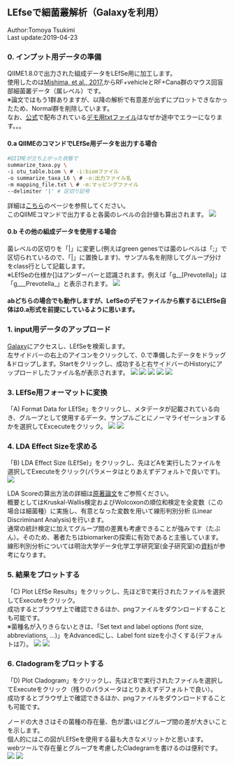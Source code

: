 ## LEfseで細菌叢解析（Galaxyを利用）

Author:Tomoya Tsukimi  
Last update:2019-04-23  


### 0. インプット用データの準備


QIIME1.8.0で出力された組成データをLEfSe用に加工します。  
使用したのは[Mishima, et al., 2017.](https://www.ncbi.nlm.nih.gov/pubmed/29167170)からRF+vehicleとRF+Cana群のマウス回盲部細菌叢データ（属レベル）です。  
※論文ではもう1群ありますが、以降の解析で有意差が出ずにプロットできなかったため、Normal群を削除しています。  
なお、[公式](https://bitbucket.org/biobakery/biobakery/wiki/lefse)で配布されている[デモ用txtファイル](https://bitbucket.org/biobakery/biobakery/raw/tip/demos/biobakery_demos/data/lefse/input/hmp_small_aerobiosis.txt)はなぜか途中でエラーになります。。。

#### 0.a QIIMEのコマンドでLEfSe用データを出力する場合
```sh
#QIIMEが立ち上がった状態で
summarize_taxa.py \
-i otu_table.biom \ # -i:biomファイル
-o summarize_taxa_L6 \ # -o:出力ファイル名
-m mapping_file.txt \ # -m:マッピングファイル
--delimiter '|' # 区切り記号
```
詳細は[こちら](https://twbattaglia.gitbooks.io/introduction-to-qiime/content/lefse.html)のページを参照してください。  
このQIIMEコマンドで出力すると各菌のレベルの合計値も算出されます。
![](https://github.com/t-tsukimi/manual/blob/master/LEfSe/image/input_qiime_command.png)

#### 0.b その他の組成データを使用する場合
菌レベルの区切りを「|」に変更し(例えばgreen genesでは菌のレベルは「;」で区切られているので、「|」に置換します)、サンプル名を削除してグループ分けをclass行として記載します。  
※LEfSeの仕様か[]はアンダーバーと認識されます。例えば「g__[Prevotella]」は「g___Prevotella_」と表示されます。
![](https://github.com/t-tsukimi/manual/blob/master/LEfSe/image/%E5%85%A5%E5%8A%9B%E3%83%95%E3%82%A1%E3%82%A4%E3%83%AB.png)


#### abどちらの場合でも動作しますが、LefSeのデモファイルから察するにLEfSe自体は0.a形式を前提にしているように思います。

### 1. input用データのアップロード  
[Galaxy](http://huttenhower.sph.harvard.edu/galaxy/)にアクセスし、LEfSeを検索します。  
左サイドバーの右上のアイコンをクリックして、0.で準備したデータをドラッグ&ドロップします。Startをクリックし、成功すると右サイドバーのHistoryにアップロードしたファイル名が表示されます。
![](https://github.com/t-tsukimi/manual/blob/master/LEfSe/image/Galaxy.png)
![](https://github.com/t-tsukimi/manual/blob/master/LEfSe/image/%E3%83%87%E3%83%BC%E3%82%BF%E3%82%A2%E3%83%83%E3%83%97%E3%83%AD%E3%83%BC%E3%83%89.png)
![](https://github.com/t-tsukimi/manual/blob/master/LEfSe/image/%E3%83%87%E3%83%BC%E3%82%BF%E3%82%A2%E3%83%83%E3%83%97%E3%83%AD%E3%83%BC%E3%83%892.png)
![](https://github.com/t-tsukimi/manual/blob/master/LEfSe/image/%E3%83%87%E3%83%BC%E3%82%BF%E3%82%A2%E3%83%83%E3%83%97%E3%83%AD%E3%83%BC%E3%83%893.png)
![](https://github.com/t-tsukimi/manual/blob/master/LEfSe/image/%E3%83%87%E3%83%BC%E3%82%BF%E3%82%A2%E3%83%83%E3%83%97%E3%83%AD%E3%83%BC%E3%83%894.png)



### 3. LEfSe用フォーマットに変換  
「A) Format Data for LEfSe」をクリックし、メタデータが記載されている向き、グループとして使用するデータ、サンプルごとにノーマライゼーションするかを選択してExcecuteをクリック。
![](https://github.com/t-tsukimi/manual/blob/master/LEfSe/image/A.png)
![](https://github.com/t-tsukimi/manual/blob/master/LEfSe/image/A2.png)

### 4. LDA Effect Sizeを求める
「B) LDA Effect Size (LEfSe)」をクリックし、先ほどAを実行したファイルを選択してExecuteをクリック(パラメータはとりあえずデフォルトで良いです)。
![](https://github.com/t-tsukimi/manual/blob/master/LEfSe/image/B2.png)

LDA Scoreの算出方法の詳細は[原著論文](https://www.ncbi.nlm.nih.gov/pmc/articles/PMC3218848/)をご参照ください。  
概要としてはKruskal-Wallis検定およびWolcoxonの順位和検定を全変数（この場合は細菌種）に実施し、有意となった変数を用いて線形判別分析 (Linear Discriminant Analysis)を行います。  
通常の統計検定に加えてグループ間の差異も考慮できることが強みです（たぶん）。そのため、著者たちはbiomarkerの探索に有効であると主張しています。  
線形判別分析については明治大学データ化学工学研究室(金子研究室)の[資料](https://datachemeng.com/lineardiscriminantanalysis/)が参考になります。



### 5. 結果をプロットする
「C) Plot LEfSe Results」をクリックし、先ほどBで実行されたファイルを選択してExecuteをクリック。  
成功するとブラウザ上で確認できるほか、pngファイルをダウンロードすることも可能です。  
※菌種名が入りきらないときは、「Set text and label options (font size, abbreviations, ...)」をAdvancedにし、Label font sizeを小さくする(デフォルトは7）。
![](https://github.com/t-tsukimi/manual/blob/master/LEfSe/image/C2.png)
![](https://github.com/t-tsukimi/manual/blob/master/LEfSe/image/C3.png)


### 6. Cladogramをプロットする
「D) Plot Cladogram」をクリックし、先ほどBで実行されたファイルを選択してExecuteをクリック（残りのパラメータはとりあえずデフォルトで良い）。  
成功するとブラウザ上で確認できるほか、pngファイルをダウンロードすることも可能です。  

ノードの大きさはその菌種の存在量、色が濃いほどグループ間の差が大きいことを示します。  
個人的にはこの図がLEfSeを使用する最も大きなメリットかと思います。  
webツールで存在量とグループを考慮したCladegramを書けるのは便利です。
![](https://github.com/t-tsukimi/manual/blob/master/LEfSe/image/D2.png)
![](https://github.com/t-tsukimi/manual/blob/master/LEfSe/image/D3.png)
